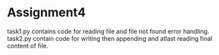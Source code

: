 # Assignment4
task1.py contains code for reading file and file not found error handling.      task2.py contain code for writing then appending and atlast reading final content of file.
